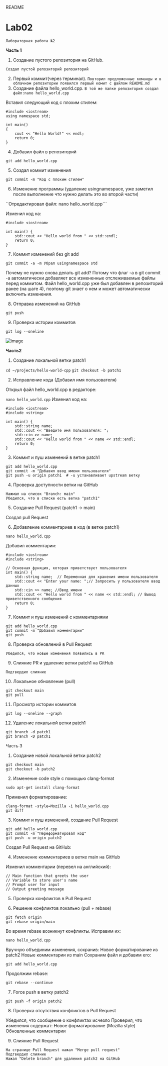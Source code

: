 README
# Lab02
```Лабораторная работа №2```

**Часть 1**

   1. Создание пустого репозитория на GitHub.
   
```Создал пустой репозиторий репозиторий```

   2. Первый коммит(через терминал).
```Повторил предложенные команды и в облачном репозитории появился первый комит с файлом README.md```
   3. Создание файла hello_world.cpp.
```В той же папке репозитория создал файл:nano hello_world.cpp```

Вставил следующий код с плохим стилем:

```
#include <iostream>
using namespace std;

int main()
{
    cout << "Hello World!" << endl;
    return 0;
}
```

4. Добавил файл в репозиторий

```git add hello_world.cpp```

5. Создал коммит изменения

```git commit -m "Код с плохим стилем"```

6. Изменение программы (удаление usingnamespace, уже заметил после выполнение что нужно делать это во второй части)

``Отредактировал файл: nano hello_world.cpp```

Изменил код на:

```
#include <iostream>

int main() {
    std::cout << "Hello world from " << std::endl;
    return 0;
}
```

7. Коммит изменений без git add

```
git commit -a -m Убрал usingnamespace std
```

Почему не нужно снова делать git add? Потому что флаг -a в git commit -a автоматически добавляет все измененные отслеживаемые файлы перед коммитом. Файл hello_world.cpp уже был добавлен в репозиторий ранее (на шаге 4), поэтому git знает о нем и может автоматически включить изменения.

8. Отправка изменений на GitHub

```git push```

9. Проверка истории коммитов

```git log --oneline```

![image](https://github.com/user-attachments/assets/2dd20f43-922e-4ec0-abdc-9877d55285ef)

**Часть2**

1. Создание локальной ветки patch1

```cd ~/projects/hello-world-cpp```
```git checkout -b patch1```

2. Исправление кода (Добавил имя пользователя)
   
Открыл файл hello_world.cpp в редакторе:

```nano hello_world.cpp```
Изменил код на:

```
#include <iostream>
#include <string>

int main() {
    std::string name;
    std::cout << "Введите имя пользователя: ";
    std::cin >> name;
    std::cout << "Hello world from " << name << std::endl;
    return 0;
}
```

3. Коммит и пуш изменений в ветке patch1

```
git add hello_world.cpp
git commit -m "Добавил ввод имени пользователя"
git push -u origin patch1  # -u устанавливает upstream ветку
```
4. Проверка доступности ветки на GitHub
```
Нажмал на список "Branch: main"
Убедился, что в списке есть ветка "patch1"
```

5. Создание Pull Request (patch1 → main)

Создал pull Request

6. Добавление комментариев в код (в ветке patch1)

```nano hello_world.cpp```

Добавил комментарии:

```
#include <iostream>
#include <string>

// Основная функция, которая приветствует пользователя
int main() {
    std::string name;  // Переменная для хранения имени пользователя
    std::cout << "Enter your name: ";// Запросить у пользователя ввод данных
    std::cin >> name; //Ввод имени
    std::cout << "Hello world from " << name << std::endl; // Вывод приветственного сообщения
    return 0;
}
```

7. Коммит и пуш изменений с комментариями

```
git add hello_world.cpp
git commit -m "Добавил комментарии"
git push
```

8. Проверка обновлений в Pull Request

```
Убедился, что новые изменения появились в PR
```

9. Слияние PR и удаление ветки patch1 на GitHub

```
Подтвердил слияние
```

10. Локальное обновление (pull)

```
git checkout main
git pull
```

11. Просмотр истории коммитов

```
git log --oneline --graph
```

12. Удаление локальной ветки patch1

```
git branch -d patch1
git branch -D patch1
```

Часть 3

1. Создание новой локальной ветки patch2

```
git checkout main
git checkout -b patch2
```

2. Изменение code style с помощью clang-format

```
sudo apt-get install clang-format
```

Применил форматирование:

```
clang-format -style=Mozilla -i hello_world.cpp
git diff
```

3. Коммит и пуш изменений, создание Pull Request

```
git add hello_world.cpp
git commit -m "Переформатировал код"
git push -u origin patch2
```

Создал Pull Request на GitHub:

4. Изменение комментариев в ветке main на GitHub

Изменил комментарии (перевел на английский):

```
// Main function that greets the user
// Variable to store user's name
// Prompt user for input
// Output greeting message
```
5. Проверка конфликтов в Pull Request

6. Решение конфликтов локально (pull + rebase)

```
git fetch origin
git rebase origin/main
```

Во время rebase возникнут конфликты. Исправим их:

```
nano hello_world.cpp
```

Вручную объединим изменения, сохранив:
Новое форматирование из patch2
Новые комментарии из main
Сохраним файл и добавим его:

```
git add hello_world.cpp
```

Продолжим rebase:

```
git rebase --continue
```

7. Force push в ветку patch2

```
git push -f origin patch2
```

8. Проверка отсутствия конфликтов в Pull Request

Убедился, что сообщение о конфликтах исчезло
Проверил, что изменения содержат:
Новое форматирование (Mozilla style)
Обновленные комментарии


9. Слияние Pull Request

```
На странице Pull Request нажал "Merge pull request"
Подтвердил слияние
Нажал "Delete branch" для удаления patch2 на GitHub
```
